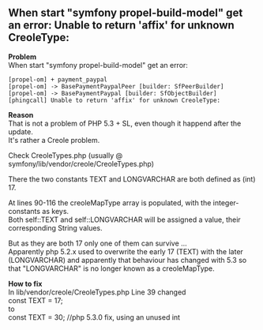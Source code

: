 When start "symfony propel-build-model" get an error: Unable to return 'affix' for unknown CreoleType:  
----------

__Problem__  
When start "symfony propel-build-model" get an error:  

    [propel-om] + payment_paypal
    [propel-om] -> BasePaymentPaypalPeer [builder: SfPeerBuilder]
    [propel-om] -> BasePaymentPaypal [builder: SfObjectBuilder]
    [phingcall] Unable to return 'affix' for unknown CreoleType:


__Reason__  
That is not a problem of PHP 5.3 + SL, even though it happend after the update.  
It's rather a Creole problem.  

Check CreoleTypes.php (usually @ symfony/lib/vendor/creole/CreoleTypes.php)  

There the two constants TEXT and LONGVARCHAR are both defined as (int) 17.  

At lines 90-116 the creoleMapType array is populated, with the integer-constants as keys.  
Both self::TEXT and self::LONGVARCHAR will be assigned a value, their corresponding String values.  

But as they are both 17 only one of them can survive ...  
Apparently php 5.2.x used to overwrite the early 17 (TEXT) with the later (LONGVARCHAR) and apparently that behaviour has changed with 5.3 so that   "LONGVARCHAR" is no longer known as a creoleMapType.  


__How to fix__  
In lib/vendor/creole/CreoleTypes.php Line 39 changed  
    const TEXT = 17;  
to  
    const TEXT = 30; //php 5.3.0 fix, using an unused int